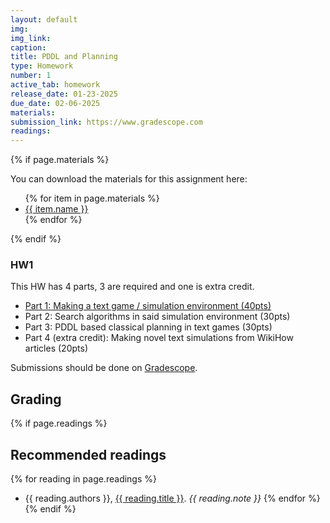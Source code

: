 ```yaml
---
layout: default
img:
img_link: 
caption: 
title: PDDL and Planning
type: Homework
number: 1
active_tab: homework
release_date: 01-23-2025
due_date: 02-06-2025
materials:
submission_link: https://www.gradescope.com
readings:
---
```


{% if page.materials %}
<div class="alert alert-info">
You can download the materials for this assignment here:
<ul>
{% for item in page.materials %}
<li><a href="{{item.url}}">{{ item.name }}</a></li>
{% endfor %}
</ul>
</div>
{% endif %}

### HW1

This HW has 4 parts, 3 are required and one is extra credit.

- [Part 1: Making a text game / simulation environment (40pts)](/homeworks/hw1/part-1-textgame)
- Part 2: Search algorithms in said simulation environment (30pts)
- Part 3: PDDL based classical planning in text games (30pts)
- Part 4 (extra credit): Making novel text simulations from WikiHow articles (20pts)


Submissions should be done on [Gradescope]({{page.submission_link}}).

## Grading
<div class="alert alert-warning" markdown="1">

</div>

{% if page.readings %} 
## Recommended readings
{% for reading in page.readings %}
* {{ reading.authors }}, <a href="{{ reading.url }}">{{ reading.title }}</a>.  <i>{{ reading.note }}</i>
{% endfor %}
{% endif %}

